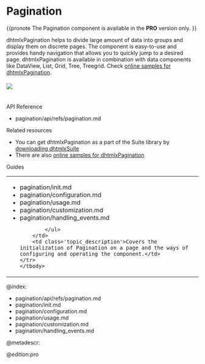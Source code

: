 Pagination
=========

{{pronote
The Pagination component is available in the **PRO** version only.
}}

dhtmlxPagination helps to divide large amount of data into groups and display them on discrete pages. 
The component is easy-to-use and provides handy navigation that allows you to quickly jump to a desired page. dhtmlxPagination is available in combination with data components like DataView, List, Grid, Tree, Treegrid. Check [online samples for dhtmlxPagination](https://docs.dhtmlx.com/suite/samples/pagination/).

<img style="margin: 20px auto 20px auto;display: block;" src='pagination/init.png'/>

<br>

<div class="h2">API Reference</div>

- pagination/api/refs/pagination.md


<div class="h2">Related resources</div>

- You can get dhtmlxPagination as a part of the Suite library by [downloading dhtmlxSuite](https://dhtmlx.com/docs/products/dhtmlxSuite/download.shtml)          
- There are also [online samples for dhtmlxPagination](https://docs.dhtmlx.com/suite/samples/pagination/)  


<div class="h2">Guides</div>

<table class='guide-table'>
	<tbody>
	<tr>
		<td id="data" class='topics'>
		    <ul id="data_sublist" >
            	<li>pagination/init.md</li>
                <li>pagination/configuration.md</li>
                <li>pagination/usage.md</li>
                <li>pagination/customization.md</li>
                <li>pagination/handling_events.md</li>
                   
            </ul>
        </td>
		<td class='topic_description'>Covers the initialization of Pagination on a page and the ways of configuring and operating the component.</td>
	</tr>
   	</tbody>
</table>


 @index:
- pagination/api/refs/pagination.md
- pagination/init.md
- pagination/configuration.md
- pagination/usage.md
- pagination/customization.md
- pagination/handling_events.md

@metadescr:


@edition:pro